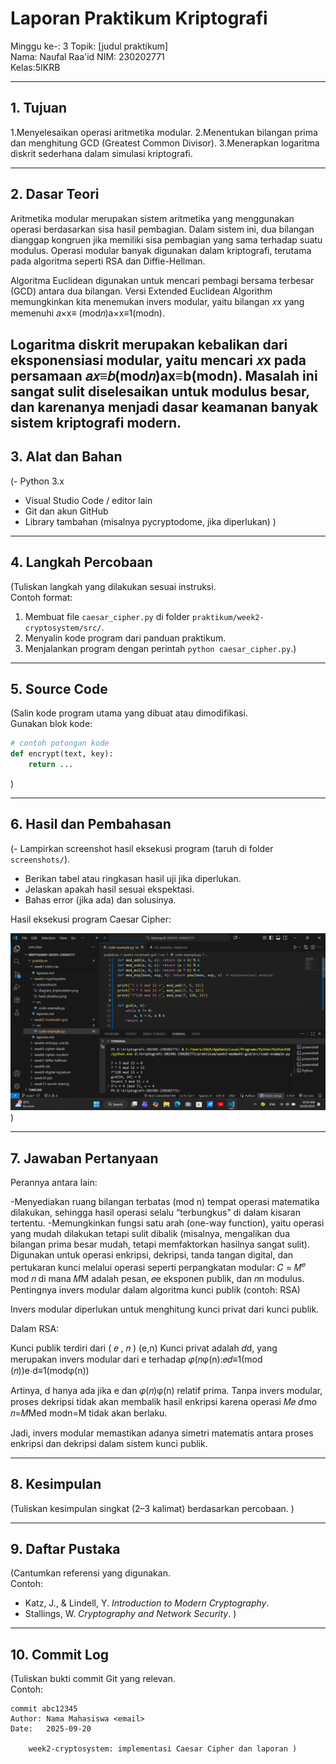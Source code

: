 # Laporan Praktikum Kriptografi
Minggu ke-: 3 
Topik: [judul praktikum]  
Nama: Naufal Raa'id
NIM: 230202771  
Kelas:5IKRB   

---

## 1. Tujuan
1.Menyelesaikan operasi aritmetika modular.
2.Menentukan bilangan prima dan menghitung GCD (Greatest Common Divisor).
3.Menerapkan logaritma diskrit sederhana dalam simulasi kriptografi.

---

## 2. Dasar Teori
Aritmetika modular merupakan sistem aritmetika yang menggunakan operasi berdasarkan sisa hasil pembagian. Dalam sistem ini, dua bilangan dianggap kongruen jika memiliki sisa pembagian yang sama terhadap suatu modulus. Operasi modular banyak digunakan dalam kriptografi, terutama pada algoritma seperti RSA dan Diffie-Hellman.

Algoritma Euclidean digunakan untuk mencari pembagi bersama terbesar (GCD) antara dua bilangan. Versi Extended Euclidean Algorithm memungkinkan kita menemukan invers modular, yaitu bilangan 
𝑥x yang memenuhi 𝑎×x≡
(mod𝑛)a×x≡1(modn).

Logaritma diskrit merupakan kebalikan dari eksponensiasi modular, yaitu mencari 
𝑥x pada persamaan 𝑎𝑥≡𝑏(mod𝑛)ax≡b(modn). Masalah ini sangat sulit diselesaikan untuk modulus besar, dan karenanya menjadi dasar keamanan banyak sistem kriptografi modern.
---

## 3. Alat dan Bahan
(- Python 3.x  
- Visual Studio Code / editor lain  
- Git dan akun GitHub  
- Library tambahan (misalnya pycryptodome, jika diperlukan)  )

---

## 4. Langkah Percobaan
(Tuliskan langkah yang dilakukan sesuai instruksi.  
Contoh format:
1. Membuat file `caesar_cipher.py` di folder `praktikum/week2-cryptosystem/src/`.
2. Menyalin kode program dari panduan praktikum.
3. Menjalankan program dengan perintah `python caesar_cipher.py`.)

---

## 5. Source Code
(Salin kode program utama yang dibuat atau dimodifikasi.  
Gunakan blok kode:

```python
# contoh potongan kode
def encrypt(text, key):
    return ...
```
)

---

## 6. Hasil dan Pembahasan
(- Lampirkan screenshot hasil eksekusi program (taruh di folder `screenshots/`).  
- Berikan tabel atau ringkasan hasil uji jika diperlukan.  
- Jelaskan apakah hasil sesuai ekspektasi.  
- Bahas error (jika ada) dan solusinya. 

Hasil eksekusi program Caesar Cipher:

![Hasil Eksekusi](screenshots/output.png)
)

---

## 7. Jawaban Pertanyaan
Perannya antara lain:

-Menyediakan ruang bilangan terbatas (mod n) tempat operasi matematika dilakukan, sehingga hasil operasi selalu “terbungkus” di dalam kisaran tertentu.
-Memungkinkan fungsi satu arah (one-way function), yaitu operasi yang mudah dilakukan tetapi sulit dibalik (misalnya, mengalikan dua bilangan prima besar mudah, tetapi memfaktorkan hasilnya sangat sulit).
Digunakan untuk operasi enkripsi, dekripsi, tanda tangan digital, dan pertukaran kunci melalui operasi seperti perpangkatan modular:
𝐶 = 𝑀<sup>𝑒</sup> mod 𝑛 di mana 𝑀M adalah pesan, 𝑒e eksponen publik, dan 𝑛n modulus.
Pentingnya invers modular dalam algoritma kunci publik (contoh: RSA)

Invers modular diperlukan untuk menghitung kunci privat dari kunci publik.

Dalam RSA:

Kunci publik terdiri dari 
(
𝑒
,
𝑛
)
(e,n)
Kunci privat adalah 𝑑d, yang merupakan invers modular dari 
e terhadap 𝜑(𝑛φ(n):𝑒𝑑≡1(mod
(𝑛))e⋅d≡1(modφ(n))

Artinya, d hanya ada jika e dan 𝜑(𝑛)φ(n) relatif prima.
Tanpa invers modular, proses dekripsi tidak akan membalik hasil enkripsi karena operasi 
𝑀𝑒 𝑑 mo 𝑛=𝑀Med modn=M tidak akan berlaku.

Jadi, invers modular memastikan adanya simetri matematis antara proses enkripsi dan dekripsi dalam sistem kunci publik.

---

## 8. Kesimpulan
(Tuliskan kesimpulan singkat (2–3 kalimat) berdasarkan percobaan.  )

---

## 9. Daftar Pustaka
(Cantumkan referensi yang digunakan.  
Contoh:  
- Katz, J., & Lindell, Y. *Introduction to Modern Cryptography*.  
- Stallings, W. *Cryptography and Network Security*.  )

---

## 10. Commit Log
(Tuliskan bukti commit Git yang relevan.  
Contoh:
```
commit abc12345
Author: Nama Mahasiswa <email>
Date:   2025-09-20

    week2-cryptosystem: implementasi Caesar Cipher dan laporan )
```
